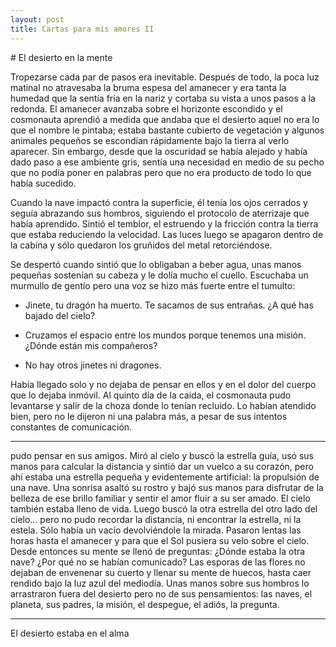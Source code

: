```yaml
---
layout: post
title: Cartas para mis amores II
---
```


# El desierto en la mente

Tropezarse cada par de pasos era inevitable. Después de todo, la poca luz
matinal no atravesaba la bruma espesa del amanecer y era tanta la humedad que la
sentía fría en la nariz y cortaba su vista a unos pasos a la redonda. El
amanecer avanzaba sobre el horizonte escondido y el cosmonauta aprendió a medida
que andaba que el desierto aquel no era lo que el nombre le pintaba; estaba
bastante cubierto de vegetación y algunos animales pequeños se escondían
rápidamente bajo la tierra al verlo aparecer. Sin embargo, desde que la
oscuridad se había alejado y había dado paso a ese ambiente gris, sentía una
necesidad en medio de su pecho que no podía poner en palabras pero que no era
producto de todo lo que había sucedido.

Cuando la nave impactó contra la superficie, él tenía los ojos cerrados y seguía
abrazando sus hombros, siguiendo el protocolo de aterrizaje que había aprendido.
Sintió el temblor, el estruendo y la fricción contra la tierra que estaba
reduciendo la velocidad. Las luces luego se apagaron dentro de la cabina y sólo
quedaron los gruñidos del metal retorciéndose.

Se despertó cuando sintió que lo obligaban a beber agua, unas manos pequeñas
sostenían su cabeza y le dolía mucho el cuello. Escuchaba un murmullo de gentío
pero una voz se hizo más fuerte entre el tumulto:

- Jinete, tu dragón ha muerto. Te sacamos de sus entrañas. ¿A qué has bajado del
  cielo?

- Cruzamos el espacio entre los mundos porque tenemos una misión. ¿Dónde están
  mis compañeros?

- No hay otros jinetes ni dragones.

Había llegado solo y no dejaba de pensar en ellos y en el dolor del cuerpo que
lo dejaba inmóvil. Al quinto día de la caida, el cosmonauta pudo levantarse y
salir de la choza donde lo tenían recluido. Lo habían atendido bien, pero no le
dijeron ni una palabra más, a pesar de sus intentos constantes de comunicación.

---------

pudo pensar en sus amigos. Miró al cielo y buscó la estrella guía, usó sus manos
para calcular la distancia y sintió dar un vuelco a su corazón, pero ahí estaba
una estrella pequeña y evidentemente artificial: la propulsión de una nave. Una
sonrisa asaltó su rostro y bajó sus manos para disfrutar de la belleza de ese
brillo familiar y sentir el amor fluir a su ser amado. El cielo también estaba
lleno de vida. Luego buscó la otra estrella del otro lado del cielo... pero no
pudo recordar la distancia, ni encontrar la estrella, ni la estela. Sólo había
un vacío devolviéndole la mirada. Pasaron lentas las horas hasta el amanecer y
para que el Sol pusiera su velo sobre el cielo. Desde entonces su mente se llenó
de preguntas: ¿Dónde estaba la otra nave? ¿Por qué no se habían comunicado? Las
esporas de las flores no dejaban de envenenar su cuerto y llenar su mente de
huecos, hasta caer rendido bajo la luz azul del mediodía. Unas manos sobre sus
hombros lo arrastraron fuera del desierto pero no de sus pensamientos: las
naves, el planeta, sus padres, la misión, el despegue, el adiós, la pregunta.

---------

El desierto estaba en el alma
